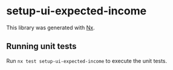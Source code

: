 # setup-ui-expected-income

This library was generated with [Nx](https://nx.dev).

## Running unit tests

Run `nx test setup-ui-expected-income` to execute the unit tests.
